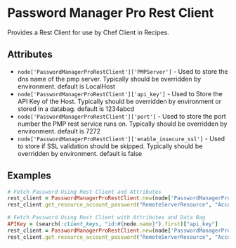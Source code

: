 Password Manager Pro Rest Client
===================================
Provides a Rest Client for use by Chef Client in Recipes.

Attributes
----------
* `node['PasswordManagerProRestClient']['PMPServer']` - Used to store the dns name of the pmp server. Typically should be overridden by environment. default is LocalHost
* `node['PasswordManagerProRestClient']['api_key']` - Used to Store the API Key of the Host. Typically should be overridden by environment or stored in a databag. default is 1234abcd
* `node['PasswordManagerProRestClient']['port']` - Used to store the port number the PMP rest service runs on. Typically should be overridden by environment. default is 7272
* `node['PasswordManagerProRestClient']['enable_insecure_ssl']` - Used to store if SSL validation should be skipped. Typically should be overridden by environment. default is false


Examples
---------
  
```ruby
# Fetch Password Using Rest Client and Attributes
rest_client = PasswordManagerProRestClient.new(node['PasswordManagerProRestClient']['PMPServer'], node['PasswordManagerProRestClient']['api_key'])
rest_client.get_resource_account_password("RemoteServerResource", "AccountName")
```
  
  
```ruby
# Fetch Password Using Rest Client with Attributes and Data Bag
APIKey = (search(:client_keys, "id:#{node.name}").first)["api_key"]
rest_client = PasswordManagerProRestClient.new(node['PasswordManagerProRestClient']['PMPServer'], node['PasswordManagerProRestClient']['api_key'], node['PasswordManagerProRestClient']['port'], true)
rest_client.get_resource_account_password("RemoteServerResource", "AccountName")
```